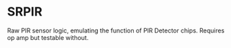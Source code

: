 # SRPIR
Raw PIR sensor logic, emulating the function of PIR Detector chips. Requires op amp but testable without.

